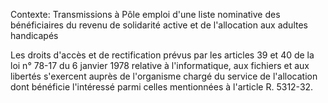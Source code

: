 Contexte: Transmissions à Pôle emploi d'une liste nominative des bénéficiaires du revenu de solidarité active et de l'allocation aux adultes handicapés

Les droits d'accès et de rectification prévus par les articles 39 et 40 de la loi n° 78-17 du 6 janvier 1978 relative à l'informatique, aux fichiers et aux libertés s'exercent auprès de l'organisme chargé du service de l'allocation dont bénéficie l'intéressé parmi celles mentionnées à l'article R. 5312-32.